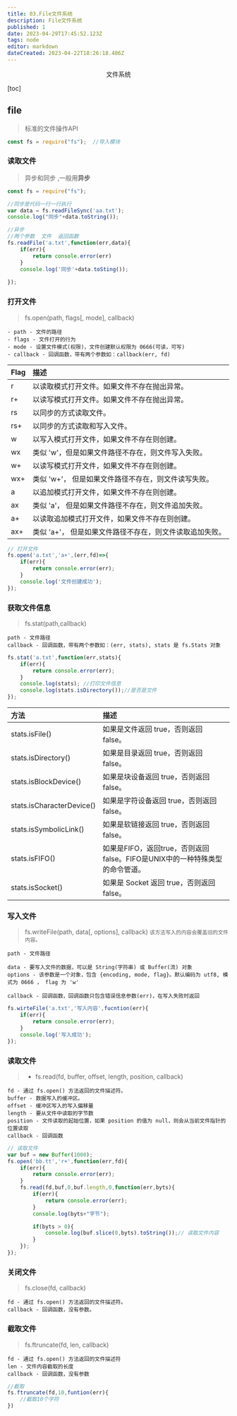 ```yaml
---
title: 03.File文件系统
description: File文件系统
published: 1
date: 2023-04-29T17:45:52.123Z
tags: node
editor: markdown
dateCreated: 2023-04-22T18:26:18.486Z
---
```


<center>文件系统</center>

[toc]

## file

> 标准的文件操作API

```js
const fs = require("fs");  //导入模块
```



### 读取文件

> 异步和同步 ,一般用**异步**

```js
const fs = require("fs");

//同步是代码一行一行执行
var data = fs.readFileSync('aa.txt');
console.log("同步"+data.toString());

//异步
//两个参数  文件  返回函数
fs.readFile('a.txt',function(err,data){
	if(err){
		return console.error(err)
    }
    console.log('同步'+data.toSting());
	
});
```



### 打开文件

> fs.open(path, flags[, mode], callback)

```
- path - 文件的路径
- flags - 文件打开的行为
- mode - 设置文件模式(权限)，文件创建默认权限为 0666(可读，可写)
- callback - 回调函数，带有两个参数如：callback(err, fd)
```

| Flag | 描述                                                     |
| :--- | :------------------------------------------------------- |
| r    | 以读取模式打开文件。如果文件不存在抛出异常。             |
| r+   | 以读写模式打开文件。如果文件不存在抛出异常。             |
| rs   | 以同步的方式读取文件。                                   |
| rs+  | 以同步的方式读取和写入文件。                             |
| w    | 以写入模式打开文件，如果文件不存在则创建。               |
| wx   | 类似 'w'，但是如果文件路径不存在，则文件写入失败。       |
| w+   | 以读写模式打开文件，如果文件不存在则创建。               |
| wx+  | 类似 'w+'， 但是如果文件路径不存在，则文件读写失败。     |
| a    | 以追加模式打开文件，如果文件不存在则创建。               |
| ax   | 类似 'a'， 但是如果文件路径不存在，则文件追加失败。      |
| a+   | 以读取追加模式打开文件，如果文件不存在则创建。           |
| ax+  | 类似 'a+'， 但是如果文件路径不存在，则文件读取追加失败。 |

```js
// 打开文件
fs.open('a.txt','a+',(err,fd)=>{
	if(err){
		return console.error(err);
    }
    console.log('文件创建成功');
});
```



### 获取文件信息

> fs.stat(path,callback)

```
path - 文件路径
callback - 回调函数，带有两个参数如：(err, stats), stats 是 fs.Stats 对象
```

```js
fs.stat('a.txt',function(err,stats){
	if(err){
		return console.error(err);
    }
    console.log(stats); //打印文件信息
    console.log(stats.isDirectory());//是否是文件
});
```

| 方法                      | 描述                                                         |
| :------------------------ | :----------------------------------------------------------- |
| stats.isFile()            | 如果是文件返回 true，否则返回 false。                        |
| stats.isDirectory()       | 如果是目录返回 true，否则返回 false。                        |
| stats.isBlockDevice()     | 如果是块设备返回 true，否则返回 false。                      |
| stats.isCharacterDevice() | 如果是字符设备返回 true，否则返回 false。                    |
| stats.isSymbolicLink()    | 如果是软链接返回 true，否则返回 false。                      |
| stats.isFIFO()            | 如果是FIFO，返回true，否则返回 false。FIFO是UNIX中的一种特殊类型的命令管道。 |
| stats.isSocket()          | 如果是 Socket 返回 true，否则返回 false。                    |



### 写入文件

> fs.writeFile(path, data[, options], callback)  `该方法写入的内容会覆盖旧的文件内容。`

```
path - 文件路径

data - 要写入文件的数据，可以是 String(字符串) 或 Buffer(流) 对象
options - 该参数是一个对象，包含 {encoding, mode, flag}。默认编码为 utf8, 模式为 0666 ， flag 为 'w'

callback - 回调函数，回调函数只包含错误信息参数(err)，在写入失败时返回
```

```js
fs.wirteFile('a.txt','写入内容',fucntion(err){
	if(err){
		return console.error(err);
	}
	console.log('写入成功');
});
```



### 读取文件

> - fs.read(fd, buffer, offset, length, position, callback)

```
fd - 通过 fs.open() 方法返回的文件描述符。
buffer - 数据写入的缓冲区。
offset - 缓冲区写入的写入偏移量
length - 要从文件中读取的字节数
position - 文件读取的起始位置，如果 position 的值为 null，则会从当前文件指针的位置读取
callback - 回调函数
```

```js
// 读取文件
var buf = new Buffer(1000);
fs.open('bb.tt','r+',function(err,fd){
    if(err){
        return console.error(err);
    }
    fs.read(fd,buf,0,buf.length,0,function(err,byts){
        if(err){
            return console.error(err);
        }
        console.log(byts+"字节");

        if(byts > 0){
            console.log(buf.slice(0,byts).toString());// 读取文件内容
        }
    });
});
```

### 关闭文件

> fs.close(fd, callback)

```
fd - 通过 fs.open() 方法返回的文件描述符。
callback - 回调函数，没有参数。
```



### 截取文件

> fs.ftruncate(fd, len, callback)

```
fd - 通过 fs.open() 方法返回的文件描述符
len - 文件内容截取的长度
callback - 回调函数，没有参数
```

```js
//截取
fs.ftruncate(fd,10,funtion(err){
	//截取10个字符
})
```

